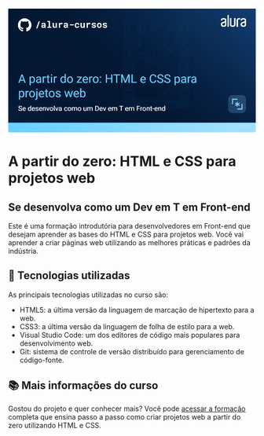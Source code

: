 ![Imagem do curso](https://github.com/Lia-Moon/HTML-e-CSS---Curso-2/blob/d00c11838a6c591dbe6afb0d05572cfc2a82bc07/assets/Front-end-A%20partir%20do%20zero_.png)

# A partir do zero: HTML e CSS para projetos web

## Se desenvolva como um Dev em T em Front-end

Este é uma formação introdutória para desenvolvedores em Front-end que desejam aprender as bases do HTML e CSS para projetos web. Você vai aprender a criar páginas web utilizando as melhores práticas e padrões da indústria.

## 🚀 Tecnologias utilizadas

As principais tecnologias utilizadas no curso são:

- HTML5: a última versão da linguagem de marcação de hipertexto para a web.
- CSS3: a última versão da linguagem de folha de estilo para a web.
- Visual Studio Code: um dos editores de código mais populares para desenvolvimento web.
- Git: sistema de controle de versão distribuído para gerenciamento de código-fonte.

## 📚 Mais informações do curso

Gostou do projeto e quer conhecer mais? Você pode [acessar a formação](https://cursos.alura.com.br/formacao-html-css) completa que ensina passo a passo como criar projetos web a partir do zero utilizando HTML e CSS.
